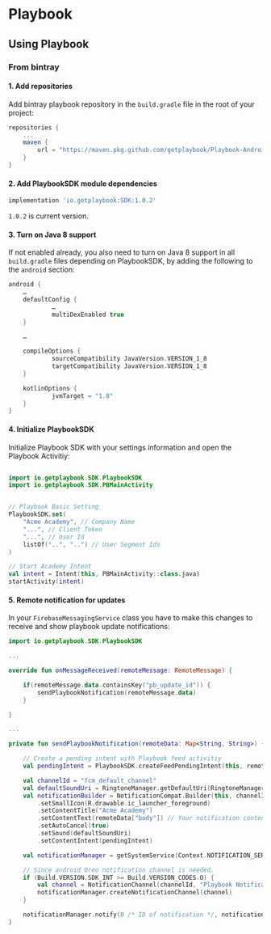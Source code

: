 # Playbook #

## Using Playbook ##

### From bintray ###

#### 1. Add repositories ####

Add bintray playbook repository in the `build.gradle` file in the root of your project:

```gradle
repositories {
    ...
    maven {
        url = "https://maven.pkg.github.com/getplaybook/Playbook-Android-SDK"
    }
}
```

#### 2. Add PlaybookSDK module dependencies ####

```gradle
implementation 'io.getplaybook:SDK:1.0.2'
```

`1.0.2` is current version.

#### 3. Turn on Java 8 support ####

If not enabled already, you also need to turn on Java 8 support in all
`build.gradle` files depending on PlaybookSDK, by adding the following to the
`android` section:

```gradle
android {
	…
	defaultConfig {
    		…
    		multiDexEnabled true
	}

	…

	compileOptions {
    		sourceCompatibility JavaVersion.VERSION_1_8
    		targetCompatibility JavaVersion.VERSION_1_8
	}

	kotlinOptions {
    		jvmTarget = "1.8"
	}
}
```

#### 4. Initialize PlaybookSDK

Initialize Playbook SDK with your settings information and open the Playbook Activitiy:

```kotlin

import io.getplaybook.SDK.PlaybookSDK
import io.getplaybook.SDK.PBMainActivity


// Playbook Basic Setting
PlaybookSDK.set(
    "Acme Academy", // Company Name 
    "...", // Client Token
    "...", // User Id
    listOf("..", "..") // User Segment Ids
)

// Start Academy Intent
val intent = Intent(this, PBMainActivity::class.java)
startActivity(intent)
```

#### 5. Remote notification for updates

In your `FirebaseMessagingService` class you have to make this changes to receive and show playbook update notifications:

```kotlin
import io.getplaybook.SDK.PlaybookSDK

...

override fun onMessageReceived(remoteMessage: RemoteMessage) {

    if(remoteMessage.data.containsKey("pb_update_id")) {
        sendPlaybookNotification(remoteMessage.data)
    }

}

...

private fun sendPlaybookNotification(remoteData: Map<String, String>) {

    // Create a pending intent with Playbook feed activitiy
    val pendingIntent = PlaybookSDK.createFeedPendingIntent(this, remoteData["pb_update_id"] as String)

    val channelId = "fcm_default_channel"
    val defaultSoundUri = RingtoneManager.getDefaultUri(RingtoneManager.TYPE_NOTIFICATION)
    val notificationBuilder = NotificationCompat.Builder(this, channelId)
        .setSmallIcon(R.drawable.ic_launcher_foreground)
        .setContentTitle("Acme Academy")
        .setContentText(remoteData["body"]) // Your notification content body
        .setAutoCancel(true)
        .setSound(defaultSoundUri)
        .setContentIntent(pendingIntent)

    val notificationManager = getSystemService(Context.NOTIFICATION_SERVICE) as NotificationManager

    // Since android Oreo notification channel is needed.
    if (Build.VERSION.SDK_INT >= Build.VERSION_CODES.O) {
        val channel = NotificationChannel(channelId, "Playbook Notification Channel", NotificationManager.IMPORTANCE_DEFAULT)
        notificationManager.createNotificationChannel(channel)
    }

    notificationManager.notify(0 /* ID of notification */, notificationBuilder.build())
}
```
